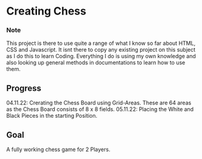 # Creating Chess

### Note

This project is there to use quite a range of what I know so far about HTML, CSS and Javascript.
It isnt there to copy any existing project on this subject as I do this to learn Coding. Everything I do is using my own knowledge and also looking up general methods in documentations to learn how to use them.

## Progress

04.11.22: Crerating the Chess Board using Grid-Areas. These are 64 areas as the Chess Board consists of 8 x 8 fields.
05.11.22: Placing the White and Black Pieces in the starting Position.

## Goal

A fully working chess game for 2 Players.
